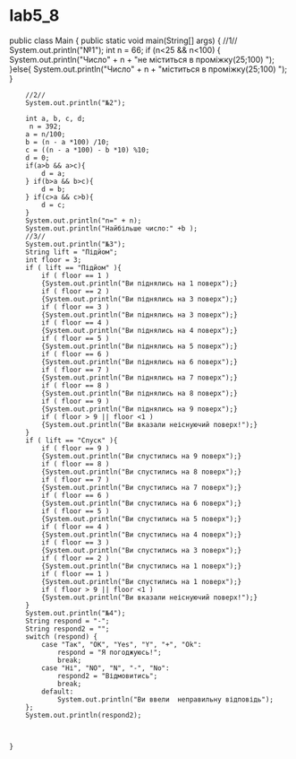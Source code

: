 # lab5_8

public class Main {
    public static void main(String[] args) {
        //1//
        System.out.println("№1");
        int n = 66;
        if (n<25 && n<100) {
            System.out.println("Число" + n + "не міститься в проміжку(25;100) ");
        }else{
            System.out.println("Число" + n + "міститься в проміжку(25;100) ");
        }

        //2//
        System.out.println("№2");

        int a, b, c, d;
         n = 392;
        a = n/100;
        b = (n - a *100) /10;
        c = ((n - a *100) - b *10) %10;
        d = 0;
        if(a>b && a>c){
            d = a;
        } if(b>a && b>c){
            d = b;
        } if(c>a && c>b){
            d = c;
        }
        System.out.println("n=" + n);
        System.out.println("Найбільше число:" +b );
        //3//
        System.out.println("№3");
        String lift = "Підйом";
        int floor = 3;
        if ( lift == "Підйом" ){
            if ( floor == 1 )
            {System.out.println("Ви піднялись на 1 поверх");}
            if ( floor == 2 )
            {System.out.println("Ви піднялись на 3 поверх");}
            if ( floor == 3 )
            {System.out.println("Ви піднялись на 3 поверх");}
            if ( floor == 4 )
            {System.out.println("Ви піднялись на 4 поверх");}
            if ( floor == 5 )
            {System.out.println("Ви піднялись на 5 поверх");}
            if ( floor == 6 )
            {System.out.println("Ви піднялись на 6 поверх");}
            if ( floor == 7 )
            {System.out.println("Ви піднялись на 7 поверх");}
            if ( floor == 8 )
            {System.out.println("Ви піднялись на 8 поверх");}
            if ( floor == 9 )
            {System.out.println("Ви піднялись на 9 поверх");}
            if ( floor > 9 || floor <1 )
            {System.out.println("Ви вказали неіснуючий поверх!");}
        }
        if ( lift == "Спуск" ){
            if ( floor == 9 )
            {System.out.println("Ви спустились на 9 поверх");}
            if ( floor == 8 )
            {System.out.println("Ви спустились на 8 поверх");}
            if ( floor == 7 )
            {System.out.println("Ви спустились на 7 поверх");}
            if ( floor == 6 )
            {System.out.println("Ви спустились на 6 поверх");}
            if ( floor == 5 )
            {System.out.println("Ви спустились на 5 поверх");}
            if ( floor == 4 )
            {System.out.println("Ви спустились на 4 поверх");}
            if ( floor == 3 )
            {System.out.println("Ви спустились на 3 поверх");}
            if ( floor == 2 )
            {System.out.println("Ви спустились на 1 поверх");}
            if ( floor == 1 )
            {System.out.println("Ви спустились на 1 поверх");}
            if ( floor > 9 || floor <1 )
            {System.out.println("Ви вказали неіснуючий поверх!");}
        }
        System.out.println("№4");
        String respond = "-";
        String respond2 = "";
        switch (respond) {
            case "Так", "ОК", "Yes", "Y", "+", "Ok":
                respond = "Я погоджуюсь!";
                break;
            case "Ні", "NO", "N", "-", "No":
                respond2 = "Відмовитись";
                break;
            default:
                System.out.println("Ви ввели  неправильну відповідь");
        };
        System.out.println(respond2);



    }
